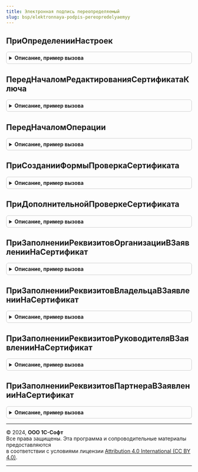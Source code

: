```yaml
---
title: Электронная подпись переопределяемый
slug: bsp/elektronnaya-podpis-pereopredelyaemyy
---
```



## ПриОпределенииНастроек
<details style="margin: 1em 0; padding: 0.5em; border: 1px solid #ccc; border-radius: 6px;">

<summary style="font-weight: bold; cursor: pointer;">Описание, пример вызова</summary>

```bsl

// Переопределяет стандартное поведение подсистемы ЭлектроннаяПодпись.
//
// Параметры:
//  Настройки - Структура:
//   * ФизическоеЛицоИспользуется - Булево - по умолчанию Истина. Когда Истина, тогда реквизит физическое лицо
//         с типом см. ОпределяемыйТип.ФизическоеЛицо выводится в карточке сертификата и в заявлении на электронную подпись.
//
Процедура ПриОпределенииНастроек(Настройки) Экспорт
```

Пример вызова
```bsl
ЭлектроннаяПодписьПереопределяемый.ПриОпределенииНастроек(Настройки) 
```
</details>

## ПередНачаломРедактированияСертификатаКлюча
<details style="margin: 1em 0; padding: 0.5em; border: 1px solid #ccc; border-radius: 6px;">

<summary style="font-weight: bold; cursor: pointer;">Описание, пример вызова</summary>

```bsl

// Вызывается в форме элемента справочника СертификатыКлючейЭлектроннойПодписиИШифрования и в других местах,
// где создаются или обновляются сертификаты, например в форме ВыборСертификатаДляПодписанияИлиРасшифровки.
// Допускается вызов исключения, если требуется остановить действие и что-то сообщить пользователю -
// например, при попытке создать элемент - копию сертификата, доступ к которому ограничен.
//
// Параметры:
//  Ссылка     - СправочникСсылка.СертификатыКлючейЭлектроннойПодписиИШифрования - пустая для нового элемента.
//
//  Сертификат - СертификатКриптографии - сертификат, для которого создается или обновляется элемент справочника.
//
//  ПараметрыРеквизитов - ТаблицаЗначений:
//               * ИмяРеквизита       - Строка - имя реквизита, для которого можно уточнить параметры.
//               * ТолькоПросмотр     - Булево - если установить Истина, редактирование будет запрещено.
//               * ПроверкаЗаполнения - Булево - если установить Истина, заполнение будет проверяться.
//               * Видимость          - Булево - если установить Истина, реквизит станет невидимым.
//               * ЗначениеЗаполнения - Произвольный - начальное значение реквизита нового объекта.
//                                    - Неопределено - заполнение не требуется.
//
Процедура ПередНачаломРедактированияСертификатаКлюча(Ссылка, Сертификат, ПараметрыРеквизитов) Экспорт
```

Пример вызова
```bsl
ЭлектроннаяПодписьПереопределяемый.ПередНачаломРедактированияСертификатаКлюча(Ссылка, Сертификат, ПараметрыРеквизитов) 
```
</details>

## ПередНачаломОперации
<details style="margin: 1em 0; padding: 0.5em; border: 1px solid #ccc; border-radius: 6px;">

<summary style="font-weight: bold; cursor: pointer;">Описание, пример вызова</summary>

```bsl

// Вызывается при создании на сервере форм ПодписаниеДанных, РасшифровкаДанных.
// Используется для дополнительных действий, которые требуют серверного вызова, чтобы не
// вызывать сервер лишний раз.
//
// Параметры:
//  Операция          - Строка - строка Подписание или Расшифровка.
//
//  ВходныеПараметры  - Произвольный - значение свойства ПараметрыДополнительныхДействий
//                      параметра ОписаниеДанных методов Подписать, Расшифровать общего
//                      модуля ЭлектроннаяПодписьКлиент.
//
//  ВыходныеПараметры - Произвольный - произвольные возвращаемые данные, которые
//                      будут помещены в одноименную процедуру в общем модуле.
//                      ЭлектроннаяПодписьКлиентПереопределяемый после создания формы
//                      на сервере, но до ее открытия.
//
Процедура ПередНачаломОперации(Операция, ВходныеПараметры, ВыходныеПараметры) Экспорт
```

Пример вызова
```bsl
ЭлектроннаяПодписьПереопределяемый.ПередНачаломОперации(Операция, ВходныеПараметры, ВыходныеПараметры) 
```
</details>

## ПриСозданииФормыПроверкаСертификата
<details style="margin: 1em 0; padding: 0.5em; border: 1px solid #ccc; border-radius: 6px;">

<summary style="font-weight: bold; cursor: pointer;">Описание, пример вызова</summary>

```bsl

// Вызывается для расширения состава выполняемых проверок.
//
// Параметры:
//  Сертификат - СправочникСсылка.СертификатыКлючейЭлектроннойПодписиИШифрования - проверяемый сертификат.
//
//  ДополнительныеПроверки - ТаблицаЗначений:
//    * Имя           - Строка - имя дополнительной проверки, например, АвторизацияВТакском.
//    * Представление - Строка - пользовательское имя проверки, например, "Авторизация на сервере Такском".
//    * Подсказка     - Строка - подсказка, которая будет показана пользователю при нажатии на знак вопроса.
//
//  ПараметрыДополнительныхПроверок - Произвольный - значение одноименного параметра, указанное
//    в процедуре ПроверитьСертификатСправочника общего модуля ЭлектроннаяПодписьКлиент.
//
//  СтандартныеПроверки - Булево - если установить Ложь, тогда все стандартные проверки будут
//    пропущены и скрыты. Скрытые проверки не попадают в свойство Результат
//    процедуры ПроверитьСертификатСправочника общего модуля ЭлектроннаяПодписьКлиент, кроме того
//    параметр МенеджерКриптографии не будет определен в процедурах ПриДополнительнойПроверкеСертификата
//    общих модулей ЭлектроннаяПодписьПереопределяемый и ЭлектроннаяПодписьКлиентПереопределяемый.
//
//  ВводитьПароль - Булево - если установить Ложь, тогда ввод пароля для закрытой части ключа сертификата будет скрыт.
//    Не учитывается, если параметр СтандартныеПроверки не установлен в Ложь.
//
Процедура ПриСозданииФормыПроверкаСертификата(Сертификат, ДополнительныеПроверки, ПараметрыДополнительныхПроверок, СтандартныеПроверки, ВводитьПароль = Истина) Экспорт
```

Пример вызова
```bsl
ЭлектроннаяПодписьПереопределяемый.ПриСозданииФормыПроверкаСертификата(Сертификат, ДополнительныеПроверки, ПараметрыДополнительныхПроверок, СтандартныеПроверки, ВводитьПароль);
```
</details>

## ПриДополнительнойПроверкеСертификата
<details style="margin: 1em 0; padding: 0.5em; border: 1px solid #ccc; border-radius: 6px;">

<summary style="font-weight: bold; cursor: pointer;">Описание, пример вызова</summary>

```bsl

// Вызывается из формы ПроверкаСертификата, если при создании формы были добавлены дополнительные проверки.
//
// Параметры:
//  Параметры - Структура:
//   * Сертификат           - СправочникСсылка.СертификатыКлючейЭлектроннойПодписиИШифрования - проверяемый сертификат.
//   * Проверка             - Строка - имя проверки, добавленное в процедуре ПриСозданииФормыПроверкаСертификата
//                              общего модуля ЭлектроннаяПодписьПереопределяемый.
//   * МенеджерКриптографии - МенеджерКриптографии - подготовленный менеджер криптографии для
//                              выполнения проверки.
//                         - Неопределено - если стандартные проверки отключены в процедуре
//                              ПриСозданииФормыПроверкаСертификата общего модуля ЭлектроннаяПодписьПереопределяемый.
//   * ОписаниеОшибки       - Строка - возвращаемое значение. Описание ошибки, полученной при выполнении проверки.
//                              Это описание сможет увидеть пользователь при нажатии на картинку результата.
//   * ЭтоПредупреждение    - Булево - возвращаемое значение. Вид картинки Ошибка/Предупреждение,
//                            начальное значение - Ложь.
//   * Пароль               - Строка - пароль, введенный пользователем.
//                         - Неопределено - если свойство ВводитьПароль установлено в Ложь в процедуре
//                              ПриСозданииФормыПроверкаСертификата общего модуля ЭлектроннаяПодписьПереопределяемый.
//   * РезультатыПроверок   - Структура:
//      * Ключ     - Строка - имя дополнительной проверки, которая уже выполнена.
//      * Значение - Неопределено - дополнительная проверка не выполнялась (ОписаниеОшибки осталось Неопределено).
//                 - Булево - результат выполнения дополнительной проверки.
//
Процедура ПриДополнительнойПроверкеСертификата(Параметры) Экспорт
```

Пример вызова
```bsl
ЭлектроннаяПодписьПереопределяемый.ПриДополнительнойПроверкеСертификата(Параметры) 
```
</details>

## ПриЗаполненииРеквизитовОрганизацииВЗаявленииНаСертификат
<details style="margin: 1em 0; padding: 0.5em; border: 1px solid #ccc; border-radius: 6px;">

<summary style="font-weight: bold; cursor: pointer;">Описание, пример вызова</summary>

```bsl

// Устарела. Следует использовать ЗаявлениеНаСертификатПереопределяемый.ПриЗаполненииРеквизитовОрганизацииВЗаявленииНаСертификат.
//
Процедура ПриЗаполненииРеквизитовОрганизацииВЗаявленииНаСертификат(Параметры) Экспорт
```

Пример вызова
```bsl
ЭлектроннаяПодписьПереопределяемый.ПриЗаполненииРеквизитовОрганизацииВЗаявленииНаСертификат(Параметры) 
```
</details>

## ПриЗаполненииРеквизитовВладельцаВЗаявленииНаСертификат
<details style="margin: 1em 0; padding: 0.5em; border: 1px solid #ccc; border-radius: 6px;">

<summary style="font-weight: bold; cursor: pointer;">Описание, пример вызова</summary>

```bsl

// Устарела. Следует использовать ЗаявлениеНаСертификатПереопределяемый.ПриЗаполненииРеквизитовВладельцаВЗаявленииНаСертификат.
//
Процедура ПриЗаполненииРеквизитовВладельцаВЗаявленииНаСертификат(Параметры) Экспорт
```

Пример вызова
```bsl
ЭлектроннаяПодписьПереопределяемый.ПриЗаполненииРеквизитовВладельцаВЗаявленииНаСертификат(Параметры) 
```
</details>

## ПриЗаполненииРеквизитовРуководителяВЗаявленииНаСертификат
<details style="margin: 1em 0; padding: 0.5em; border: 1px solid #ccc; border-radius: 6px;">

<summary style="font-weight: bold; cursor: pointer;">Описание, пример вызова</summary>

```bsl

// Устарела. Следует использовать ЗаявлениеНаСертификатПереопределяемый.ПриЗаполненииРеквизитовРуководителяВЗаявленииНаСертификат.
//
Процедура ПриЗаполненииРеквизитовРуководителяВЗаявленииНаСертификат(Параметры) Экспорт
```

Пример вызова
```bsl
ЭлектроннаяПодписьПереопределяемый.ПриЗаполненииРеквизитовРуководителяВЗаявленииНаСертификат(Параметры) 
```
</details>

## ПриЗаполненииРеквизитовПартнераВЗаявленииНаСертификат
<details style="margin: 1em 0; padding: 0.5em; border: 1px solid #ccc; border-radius: 6px;">

<summary style="font-weight: bold; cursor: pointer;">Описание, пример вызова</summary>

```bsl

// Устарела. Следует использовать ЗаявлениеНаСертификатПереопределяемый.ПриЗаполненииРеквизитовПартнераВЗаявленииНаСертификат.
//
Процедура ПриЗаполненииРеквизитовПартнераВЗаявленииНаСертификат(Параметры) Экспорт
```

Пример вызова
```bsl
ЭлектроннаяПодписьПереопределяемый.ПриЗаполненииРеквизитовПартнераВЗаявленииНаСертификат(Параметры) 
```
</details>

---

© 2024, **ООО 1С-Софт**  
Все права защищены. Эта программа и сопроводительные материалы предоставляются  
в соответствии с условиями лицензии [Attribution 4.0 International (CC BY 4.0)](https://creativecommons.org/licenses/by/4.0/legalcode).

---
